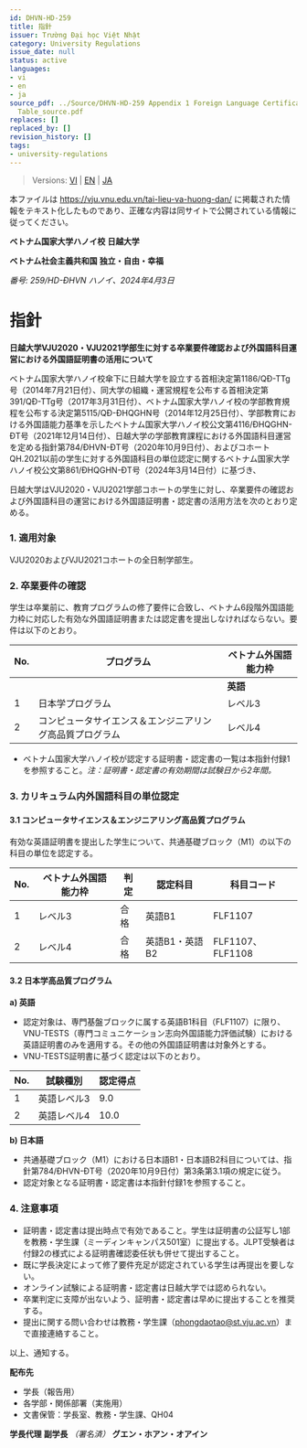 ```yaml
---
id: DHVN-HD-259
title: 指針
issuer: Trường Đại học Việt Nhật
category: University Regulations
issue_date: null
status: active
languages:
- vi
- en
- ja
source_pdf: ../Source/DHVN-HD-259 Appendix 1 Foreign Language Certificate Equivalency
  Table_source.pdf
replaces: []
replaced_by: []
revision_history: []
tags:
- university-regulations
---
```

> Versions: [VI](../Vietnamese/DHVN-HD-259%20Ph%E1%BB%A5%20l%E1%BB%A5c%201%20B%E1%BA%A3ng%20tham%20chi%E1%BA%BFu%20quy%20%C4%91%E1%BB%95i%20ch%E1%BB%A9ng%20ch%E1%BB%89%20ngo%E1%BA%A1i%20ng%E1%BB%AF_source.md) | [EN](../English/DHVN-HD-259%20Appendix%202%20JLPT%20Authorization%20Letter%20Template.md) | [JA](DHVN-HD-259%20%E5%A4%96%E5%9B%BD%E8%AA%9E%E8%A8%BC%E6%98%8E%E6%9B%B8%E6%B4%BB%E7%94%A8%E6%8C%87%E9%87%9D%20VJU2020-VJU2021.md)

本ファイルは https://vju.vnu.edu.vn/tai-lieu-va-huong-dan/ に掲載された情報をテキスト化したものであり、正確な内容は同サイトで公開されている情報に従ってください。

**ベトナム国家大学ハノイ校**
**日越大学**

**ベトナム社会主義共和国**
**独立・自由・幸福**

*番号: 259/HD-ĐHVN*
*ハノイ、2024年4月3日*

# 指針

**日越大学VJU2020・VJU2021学部生に対する卒業要件確認および外国語科目運営における外国語証明書の活用について**

ベトナム国家大学ハノイ校傘下に日越大学を設立する首相決定第1186/QĐ-TTg号（2014年7月21日付）、同大学の組織・運営規程を公布する首相決定第391/QĐ-TTg号（2017年3月31日付）、ベトナム国家大学ハノイ校の学部教育規程を公布する決定第5115/QĐ-ĐHQGHN号（2014年12月25日付）、学部教育における外国語能力基準を示したベトナム国家大学ハノイ校公文第4116/ĐHQGHN-ĐT号（2021年12月14日付）、日越大学の学部教育課程における外国語科目運営を定める指針第784/ĐHVN-ĐT号（2020年10月9日付）、およびコホートQH.2021以前の学生に対する外国語科目の単位認定に関するベトナム国家大学ハノイ校公文第861/ĐHQGHN-ĐT号（2024年3月14日付）に基づき、

日越大学はVJU2020・VJU2021学部コホートの学生に対し、卒業要件の確認および外国語科目の運営における外国語証明書・認定書の活用方法を次のとおり定める。

### 1. 適用対象

VJU2020およびVJU2021コホートの全日制学部生。

### 2. 卒業要件の確認

学生は卒業前に、教育プログラムの修了要件に合致し、ベトナム6段階外国語能力枠に対応した有効な外国語証明書または認定書を提出しなければならない。要件は以下のとおり。

| No. | プログラム | ベトナム外国語能力枠 |
| --- | --- | --- |
| | | **英語** | **日本語** |
| 1 | 日本学プログラム | レベル3 | レベル4 |
| 2 | コンピュータサイエンス＆エンジニアリング高品質プログラム | レベル4 | – |

- ベトナム国家大学ハノイ校が認定する証明書・認定書の一覧は本指針付録1を参照すること。*注：証明書・認定書の有効期間は試験日から2年間。*

### 3. カリキュラム内外国語科目の単位認定

#### 3.1 コンピュータサイエンス＆エンジニアリング高品質プログラム

有効な英語証明書を提出した学生について、共通基礎ブロック（M1）の以下の科目の単位を認定する。

| No. | ベトナム外国語能力枠 | 判定 | 認定科目 | 科目コード |
| --- | --- | --- | --- | --- |
| 1 | レベル3 | 合格 | 英語B1 | FLF1107 |
| 2 | レベル4 | 合格 | 英語B1・英語B2 | FLF1107、FLF1108 |

#### 3.2 日本学高品質プログラム

**a) 英語**

- 認定対象は、専門基盤ブロックに属する英語B1科目（FLF1107）に限り、VNU-TESTS（専門コミュニケーション志向外国語能力評価試験）における英語証明書のみを適用する。その他の外国語証明書は対象外とする。
- VNU-TESTS証明書に基づく認定は以下のとおり。

| No. | 試験種別 | 認定得点 |
| --- | --- | --- |
| 1 | 英語レベル3 | 9.0 |
| 2 | 英語レベル4 | 10.0 |

**b) 日本語**

- 共通基礎ブロック（M1）における日本語B1・日本語B2科目については、指針第784/ĐHVN-ĐT号（2020年10月9日付）第3条第3.1項の規定に従う。
- 認定対象となる証明書・認定書は本指針付録1を参照すること。

### 4. 注意事項

- 証明書・認定書は提出時点で有効であること。学生は証明書の公証写し1部を教務・学生課（ミーディンキャンパス501室）に提出する。JLPT受験者は付録2の様式による証明書確認委任状も併せて提出すること。
- 既に学長決定によって修了要件充足が認定されている学生は再提出を要しない。
- オンライン試験による証明書・認定書は日越大学では認められない。
- 卒業判定に支障が出ないよう、証明書・認定書は早めに提出することを推奨する。
- 提出に関する問い合わせは教務・学生課（phongdaotao@st.vju.ac.vn）まで直接連絡すること。

以上、通知する。

**配布先**
- 学長（報告用）
- 各学部・関係部署（実施用）
- 文書保管：学長室、教務・学生課、QH04

**学長代理**
**副学長**
*（署名済）*
**グエン・ホアン・オアイン**
